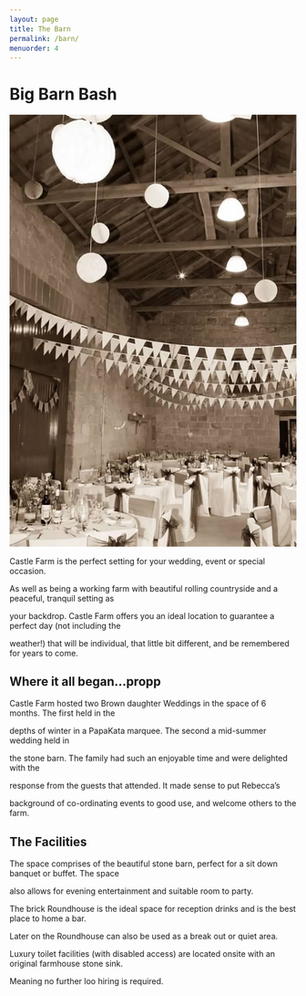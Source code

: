 ```yaml
---
layout: page
title: The Barn
permalink: /barn/
menuorder: 4
---
```


# Big Barn Bash

![Alt text](/images/email/barn/venue_with_bunting_sepia.JPG "Optional title")

Castle Farm is the perfect setting for your wedding, event or special occasion.

As well as being a working farm with beautiful rolling countryside and a peaceful, tranquil setting as 

your backdrop. Castle Farm offers you an ideal location to guarantee a perfect day (not including the 

weather!) that will be individual, that little bit different, and be remembered for years to come. 

## Where it all began…propp

Castle Farm hosted two Brown daughter Weddings in the space of 6 months. The first held in the 

depths of winter in a PapaKata marquee. The second a mid-summer wedding held in 

the stone barn. The family had such an enjoyable time and were delighted with the 

response from the guests that attended. It made sense to put Rebecca’s 

background of co-ordinating events to good use, and welcome others to the farm.

## The Facilities

The space comprises of the beautiful stone barn, perfect for a sit down banquet or buffet. The space 

also allows for evening entertainment and suitable room to party.

The brick Roundhouse is the ideal space for reception drinks and is the best place to home a bar. 

Later on the Roundhouse can also be used as a break out or quiet area.

Luxury toilet facilities (with disabled access) are located onsite with an original farmhouse stone sink. 

Meaning no further loo hiring is required.